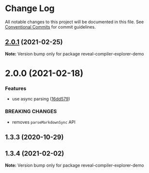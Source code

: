 # Change Log

All notable changes to this project will be documented in this file.
See [Conventional Commits](https://conventionalcommits.org) for commit guidelines.

## [2.0.1](https://github.com/dvirtz/reveal-compiler-explorer/compare/reveal-compiler-explorer-demo@2.0.0...reveal-compiler-explorer-demo@2.0.1) (2021-02-25)

**Note:** Version bump only for package reveal-compiler-explorer-demo





# 2.0.0 (2021-02-18)


### Features

* use async parsing ([16dd579](https://github.com/dvirtz/reveal-compiler-explorer/commit/16dd579d1e075c9e45389a2ef4f099db64dcccc1))


### BREAKING CHANGES

* removes `parseMarkdownSync` API



## 1.3.3 (2020-10-29)





## 1.3.4 (2021-02-02)

**Note:** Version bump only for package reveal-compiler-explorer-demo
